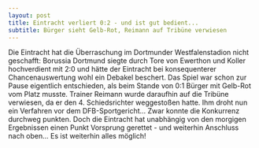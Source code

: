 ```yaml
---
layout: post
title: Eintracht verliert 0:2 - und ist gut bedient...
subtitle: Bürger sieht Gelb-Rot, Reimann auf Tribüne verwiesen
---
```


Die Eintracht hat die Überraschung im Dortmunder Westfalenstadion nicht geschafft: Borussia Dortmund siegte durch Tore von Ewerthon und Koller hochverdient mit 2:0 und hätte der Eintracht bei konsequenterer Chancenauswertung wohl ein Debakel beschert. Das Spiel war schon zur Pause eigentlich entschieden, als beim Stande von 0:1 Bürger mit Gelb-Rot vom Platz musste. Trainer Reimann wurde daraufhin auf die Tribüne verwiesen, da er den 4. Schiedsrichter weggestoßen hatte. Ihm droht nun ein Verfahren vor dem DFB-Sportgericht... Zwar konnte die Konkurrenz durchweg punkten. Doch die Eintracht hat unabhängig von den morgigen Ergebnissen einen Punkt Vorsprung gerettet - und weiterhin Anschluss nach oben... Es ist weiterhin alles möglich!


